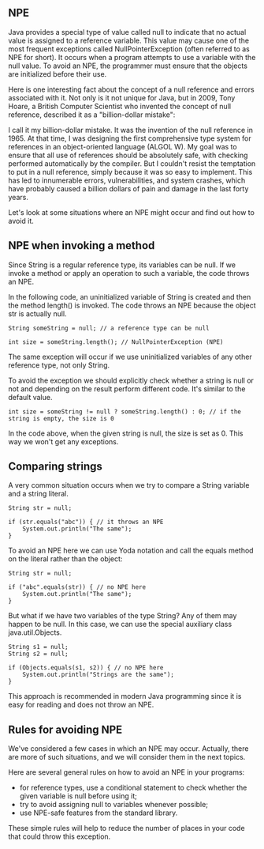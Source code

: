 ## NPE
Java provides a special type of value called null to indicate that no actual value is assigned to a reference variable. This value may cause one of the most frequent exceptions called NullPointerException (often referred to as NPE for short). It occurs when a program attempts to use a variable with the null value. To avoid an NPE, the programmer must ensure that the objects are initialized before their use.

Here is one interesting fact about the concept of a null reference and errors associated with it. Not only is it not unique for Java, but in 2009, Tony Hoare, a British Computer Scientist who invented the concept of null reference, described it as a "billion-dollar mistake":

I call it my billion-dollar mistake. It was the invention of the null reference in 1965. At that time, I was designing the first comprehensive type system for references in an object-oriented language (ALGOL W). My goal was to ensure that all use of references should be absolutely safe, with checking performed automatically by the compiler. But I couldn't resist the temptation to put in a null reference, simply because it was so easy to implement. This has led to innumerable errors, vulnerabilities, and system crashes, which have probably caused a billion dollars of pain and damage in the last forty years.

Let's look at some situations where an NPE might occur and find out how to avoid it.

## NPE when invoking a method

Since String is a regular reference type, its variables can be null. If we invoke a method or apply an operation to such a variable, the code throws an NPE.

In the following code, an uninitialized variable of String is created and then the method length() is invoked. The code throws an NPE because the object str is actually null.

```
String someString = null; // a reference type can be null

int size = someString.length(); // NullPointerException (NPE)
```

The same exception will occur if we use uninitialized variables of any other reference type, not only String.

To avoid the exception we should explicitly check whether a string is null or not and depending on the result perform different code. It's similar to the default value.
```
int size = someString != null ? someString.length() : 0; // if the string is empty, the size is 0
```

In the code above, when the given string is null, the size is set as 0. This way we won't get any exceptions.

## Comparing strings

A very common situation occurs when we try to compare a String variable and a string literal.

```
String str = null;

if (str.equals("abc")) { // it throws an NPE
    System.out.println("The same");
}
```
To avoid an NPE here we can use Yoda notation and call the equals method on the literal rather than the object:

```
String str = null;

if ("abc".equals(str)) { // no NPE here
    System.out.println("The same");
}
```

But what if we have two variables of the type String? Any of them may happen to be null. In this case, we can use the special auxiliary class java.util.Objects.

```
String s1 = null;
String s2 = null;
        
if (Objects.equals(s1, s2)) { // no NPE here
    System.out.println("Strings are the same");
}
```

This approach is recommended in modern Java programming since it is easy for reading and does not throw an NPE.

## Rules for avoiding NPE

We've considered a few cases in which an NPE may occur. Actually, there are more of such situations, and we will consider them in the next topics.

Here are several general rules on how to avoid an NPE in your programs:

- for reference types, use a conditional statement to check whether the given variable is null before using it;
- try to avoid assigning null to variables whenever possible;
- use NPE-safe features from the standard library.

These simple rules will help to reduce the number of places in your code that could throw this exception.





